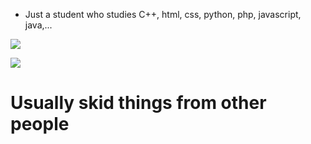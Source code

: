 - Just a student who studies C++, html, css, python, php, javascript, java,...

<img src="https://github.com/ndkcuber/ndkcuber/blob/main/komaru.gif" style="width=100px">

<img src="https://github-readme-stats.vercel.app/api?username=ndkcuber&show_icons=true&theme=radical"></img>

<h1>Usually skid things from other people</h1>





<!---
ndkcuber/ndkcuber is a ✨ special ✨ repository because its `README.md` (this file) appears on your GitHub profile.
You can click the Preview link to take a look at your changes.
--->
